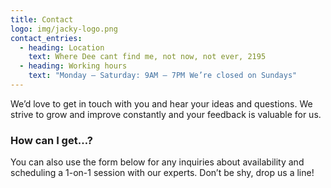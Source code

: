 ```yaml
---
title: Contact
logo: img/jacky-logo.png
contact_entries:
  - heading: Location
    text: Where Dee cant find me, not now, not ever, 2195
  - heading: Working hours
    text: "Monday – Saturday: 9AM – 7PM We’re closed on Sundays"
---
```

We’d love to get in touch with you and hear your ideas and
questions. We strive to grow and improve constantly and your feedback
is valuable for us.

<h3 class="f4 b lh-title mb2">How can I get…?</h3>

You can also use the form below for any inquiries about
availability and scheduling a 1-on-1 session
with our experts. Don’t be shy, drop us a line!
